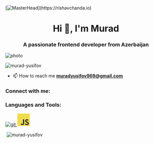 [![MasterHead](https://1.bp.blogspot.com/-7A4WynwLsM...)](https://rishavchanda.io)
<h1 align="center">Hi 👋, I'm Murad</h1>
<h3 align="center">A passionate frontend developer from Azerbaijan</h3>
<img alt="photo" src="https://encrypted-tbn0.gstatic.com/images?q=tbn:ANd9GcT3hZt4QxRFIJjzdCbIyzH8mbpacC9Sh1B7NA&s">

<p align="left"> <img src="https://komarev.com/ghpvc/?username=murad-yusifov&label=Profile%20views&color=0e75b6&style=flat" alt="murad-yusifov" /> </p>

- 📫 How to reach me **muradyusifov969@gmail.com**

<h3 align="left">Connect with me:</h3>
<p align="left">
</p>

<h3 align="left">Languages and Tools:</h3>
<p align="left"> <a href="https://git-scm.com/" target="_blank" rel="noreferrer"> <img src="https://www.vectorlogo.zone/logos/git-scm/git-scm-icon.svg" alt="git" width="40" height="40"/> </a> <a href="https://developer.mozilla.org/en-US/docs/Web/JavaScript" target="_blank" rel="noreferrer"> <img src="https://raw.githubusercontent.com/devicons/devicon/master/icons/javascript/javascript-original.svg" alt="javascript" width="40" height="40"/> </a> </p>

<p>&nbsp;<img align="center" src="https://github-readme-stats.vercel.app/api?username=murad-yusifov&show_icons=true&locale=en" alt="murad-yusifov" /></p>
